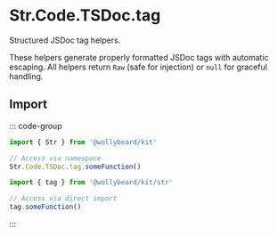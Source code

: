 # Str.Code.TSDoc.tag

Structured JSDoc tag helpers.

These helpers generate properly formatted JSDoc tags with automatic escaping. All helpers return `Raw` (safe for injection) or `null` for graceful handling.

## Import

::: code-group

```typescript [Namespace]
import { Str } from '@wollybeard/kit'

// Access via namespace
Str.Code.TSDoc.tag.someFunction()
```

```typescript [Barrel]
import { tag } from '@wollybeard/kit/str'

// Access via direct import
tag.someFunction()
```

:::
